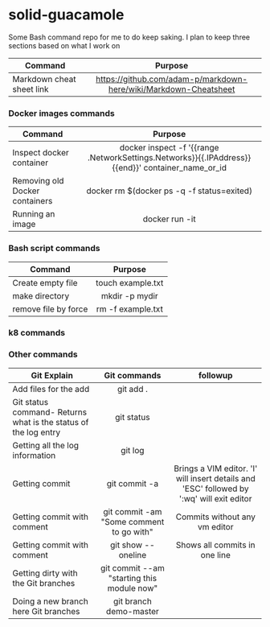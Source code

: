 # solid-guacamole
Some Bash command repo for me to do keep saking. I plan to keep three sections based on what I work on

| Command        | Purpose      | 
   | ------------- |:-------------:|
   |Markdown cheat sheet link    | https://github.com/adam-p/markdown-here/wiki/Markdown-Cheatsheet |
   
   
 
  ### Docker images commands
  
 | Command        | Purpose      | 
   | ------------- |:-------------:|
   |Inspect docker container    | docker inspect -f '{{range .NetworkSettings.Networks}}{{.IPAddress}}{{end}}' container_name_or_id | 
   |Removing old Docker containers    | docker rm $(docker ps -q -f status=exited) |
   |Running an image    | docker run -it <image-name>  |
   

   ### Bash script commands
   
   | Command        | Purpose      | 
   | ------------- |:-------------:|
   |Create empty file     | touch example.txt | 
   | make directory     | mkdir -p mydir      |  
   |remove file by force    | rm -f example.txt      |  
   
   
   ### k8 commands
   ### Other commands
   
     
   | Git Explain        | Git commands | followup |
   | ------------- |:-------------:| :-------------: |
   |Add files for the add    | git add . | |
   |Git status command- Returns what is the status of the log entry  | git status |
   |Getting all the log information | git log |
   |Getting commit | git commit -a |Brings a VIM editor. 'I' will insert details and 'ESC' followed by ':wq' will exit editor|
   |Getting commit with comment | git commit -am "Some comment to go with" |Commits without any vm editor|
   |Getting commit with comment | git show --oneline  |Shows all commits in one line|
   |Getting dirty with the Git branches | git commit --am "starting this module now" |
   |Doing a new branch here Git branches | git branch demo-master |